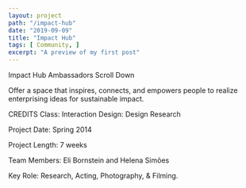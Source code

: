 ```yaml
---
layout: project
path: "/impact-hub"
date: "2019-09-09"
title: "Impact Hub"
tags: [ Community, ]
excerpt: "A preview of my first post"
---
```


Impact Hub Ambassadors
Scroll Down

Offer a space that inspires, connects, and empowers people to realize enterprising ideas for sustainable impact.


CREDITS
Class: Interaction Design: Design Research

Project Date: Spring 2014

Project Length: 7 weeks

Team Members: Eli Bornstein and Helena Simões

Key Role: Research, Acting, Photography, & Filming.